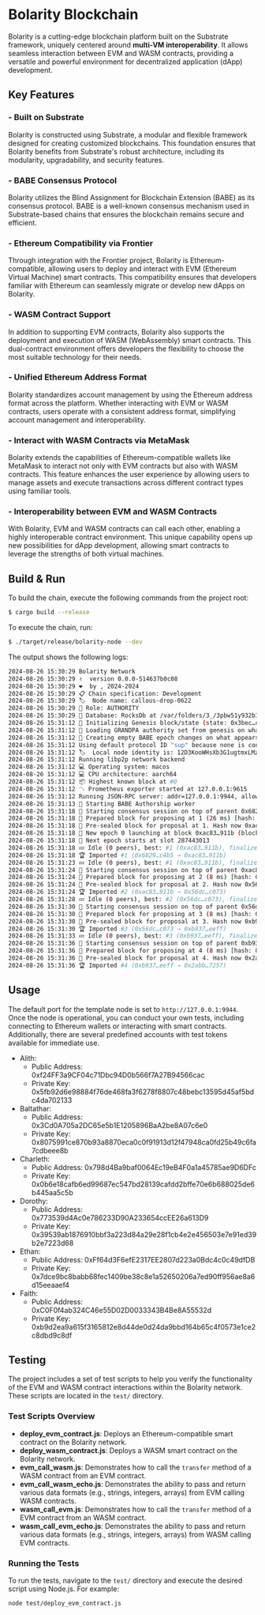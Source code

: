 # Bolarity Blockchain

Bolarity is a cutting-edge blockchain platform built on the Substrate framework, uniquely centered around **multi-VM interoperability**. It allows seamless interaction between EVM and WASM contracts, providing a versatile and powerful environment for decentralized application (dApp) development.

## Key Features

### - **Built on Substrate**  

  Bolarity is constructed using Substrate, a modular and flexible framework designed for creating customized blockchains. This foundation ensures that Bolarity benefits from Substrate's robust architecture, including its modularity, upgradability, and security features.

### - **BABE Consensus Protocol**  

  Bolarity utilizes the Blind Assignment for Blockchain Extension (BABE) as its consensus protocol. BABE is a well-known consensus mechanism used in Substrate-based chains that ensures the blockchain remains secure and efficient.

### - **Ethereum Compatibility via Frontier**  

  Through integration with the Frontier project, Bolarity is Ethereum-compatible, allowing users to deploy and interact with EVM (Ethereum Virtual Machine) smart contracts. This compatibility ensures that developers familiar with Ethereum can seamlessly migrate or develop new dApps on Bolarity.

### - **WASM Contract Support**  

  In addition to supporting EVM contracts, Bolarity also supports the deployment and execution of WASM (WebAssembly) smart contracts. This dual-contract environment offers developers the flexibility to choose the most suitable technology for their needs.

### - **Unified Ethereum Address Format**  

  Bolarity standardizes account management by using the Ethereum address format across the platform. Whether interacting with EVM or WASM contracts, users operate with a consistent address format, simplifying account management and interoperability.

### - **Interact with WASM Contracts via MetaMask**  

  Bolarity extends the capabilities of Ethereum-compatible wallets like MetaMask to interact not only with EVM contracts but also with WASM contracts. This feature enhances the user experience by allowing users to manage assets and execute transactions across different contract types using familiar tools.

### - **Interoperability between EVM and WASM Contracts**  

  With Bolarity, EVM and WASM contracts can call each other, enabling a highly interoperable contract environment. This unique capability opens up new possibilities for dApp development, allowing smart contracts to leverage the strengths of both virtual machines.


## Build & Run

To build the chain, execute the following commands from the project root:

```sh
$ cargo build --release
```

To execute the chain, run:

```sh
$ ./target/release/bolarity-node --dev
```

The output shows the following logs:

```sh
2024-08-26 15:30:29 Bolarity Network    
2024-08-26 15:30:29 ✌️  version 0.0.0-514637b0c08    
2024-08-26 15:30:29 ❤️  by , 2024-2024    
2024-08-26 15:30:29 📋 Chain specification: Development    
2024-08-26 15:30:29 🏷  Node name: callous-drop-0622    
2024-08-26 15:30:29 👤 Role: AUTHORITY    
2024-08-26 15:30:29 💾 Database: RocksDb at /var/folders/3_/3pbw51y932b1y9r2fwcsrpn00000gn/T/substrate1DaeGS/chains/dev/db/full    
2024-08-26 15:31:12 🔨 Initializing Genesis block/state (state: 0x3bec…c2a8, header-hash: 0x6829…c4b5)    
2024-08-26 15:31:12 👴 Loading GRANDPA authority set from genesis on what appears to be first startup.    
2024-08-26 15:31:12 👶 Creating empty BABE epoch changes on what appears to be first startup.    
2024-08-26 15:31:12 Using default protocol ID "sup" because none is configured in the chain specs    
2024-08-26 15:31:12 🏷  Local node identity is: 12D3KooWHsXb3G1ugtmxLMzETnFMxfJSyigngKmL3sAPpsNfQrWA    
2024-08-26 15:31:12 Running libp2p network backend    
2024-08-26 15:31:12 💻 Operating system: macos    
2024-08-26 15:31:12 💻 CPU architecture: aarch64    
2024-08-26 15:31:12 📦 Highest known block at #0    
2024-08-26 15:31:12 〽️ Prometheus exporter started at 127.0.0.1:9615    
2024-08-26 15:31:12 Running JSON-RPC server: addr=127.0.0.1:9944, allowed origins=["*"]    
2024-08-26 15:31:13 👶 Starting BABE Authorship worker    
2024-08-26 15:31:18 🙌 Starting consensus session on top of parent 0x6829167c2d07e972e36d9419e198d7db40f155d6d80546385de16843f59dc4b5    
2024-08-26 15:31:18 🎁 Prepared block for proposing at 1 (26 ms) [hash: 0x1307046189c3b0f36cb89158f7c37f9d7b73aeccb0cfc15d649ea443c4ac976f; parent_hash: 0x6829…c4b5; extrinsics (1): [0xde09…d02f]    
2024-08-26 15:31:18 🔖 Pre-sealed block for proposal at 1. Hash now 0xac831bf3fe6c2e56b742061e7ff31709500c73b5c2e47ba905d81a85dbf7911b, previously 0x1307046189c3b0f36cb89158f7c37f9d7b73aeccb0cfc15d649ea443c4ac976f.    
2024-08-26 15:31:18 👶 New epoch 0 launching at block 0xac83…911b (block slot 287442913 >= start slot 287442913).    
2024-08-26 15:31:18 👶 Next epoch starts at slot 287443013    
2024-08-26 15:31:18 💤 Idle (0 peers), best: #1 (0xac83…911b), finalized #0 (0x6829…c4b5), ⬇ 0 ⬆ 0    
2024-08-26 15:31:18 🏆 Imported #1 (0x6829…c4b5 → 0xac83…911b)    
2024-08-26 15:31:23 💤 Idle (0 peers), best: #1 (0xac83…911b), finalized #0 (0x6829…c4b5), ⬇ 0 ⬆ 0    
2024-08-26 15:31:24 🙌 Starting consensus session on top of parent 0xac831bf3fe6c2e56b742061e7ff31709500c73b5c2e47ba905d81a85dbf7911b    
2024-08-26 15:31:24 🎁 Prepared block for proposing at 2 (8 ms) [hash: 0x79da8cb0b2a513ae8f1ed424cc63c3ebac670cffbbf925f75d55f5cb11fc3463; parent_hash: 0xac83…911b; extrinsics (1): [0xd358…bfdf]    
2024-08-26 15:31:24 🔖 Pre-sealed block for proposal at 2. Hash now 0x56dc035f217054e4d472a827bd8e8f2f6e2d4d90239eb595747b017239e8c073, previously 0x79da8cb0b2a513ae8f1ed424cc63c3ebac670cffbbf925f75d55f5cb11fc3463.    
2024-08-26 15:31:24 🏆 Imported #2 (0xac83…911b → 0x56dc…c073)    
2024-08-26 15:31:28 💤 Idle (0 peers), best: #2 (0x56dc…c073), finalized #0 (0x6829…c4b5), ⬇ 0 ⬆ 0    
2024-08-26 15:31:30 🙌 Starting consensus session on top of parent 0x56dc035f217054e4d472a827bd8e8f2f6e2d4d90239eb595747b017239e8c073    
2024-08-26 15:31:30 🎁 Prepared block for proposing at 3 (8 ms) [hash: 0x95e8d60c91965ab3702acfc8a78c860d0a6c6b11a2d6f3b56f24a633102e6ce3; parent_hash: 0x56dc…c073; extrinsics (1): [0x4e8b…912d]    
2024-08-26 15:31:30 🔖 Pre-sealed block for proposal at 3. Hash now 0xb937f23ff7231bcc7603386d097a3e83491e1def2887ddc4887a0cf9f15feeff, previously 0x95e8d60c91965ab3702acfc8a78c860d0a6c6b11a2d6f3b56f24a633102e6ce3.    
2024-08-26 15:31:30 🏆 Imported #3 (0x56dc…c073 → 0xb937…eeff)    
2024-08-26 15:31:33 💤 Idle (0 peers), best: #3 (0xb937…eeff), finalized #1 (0xac83…911b), ⬇ 0 ⬆ 0    
2024-08-26 15:31:36 🙌 Starting consensus session on top of parent 0xb937f23ff7231bcc7603386d097a3e83491e1def2887ddc4887a0cf9f15feeff    
2024-08-26 15:31:36 🎁 Prepared block for proposing at 4 (8 ms) [hash: 0x731fa79e85c7903a535750697d85467378d761743f36bd9237573a51a8660188; parent_hash: 0xb937…eeff; extrinsics (1): [0x7852…1121]    
2024-08-26 15:31:36 🔖 Pre-sealed block for proposal at 4. Hash now 0x2abb49b670855d1eca64bd8cd14fe96e6d7e8a42576363b3877190a11aee7257, previously 0x731fa79e85c7903a535750697d85467378d761743f36bd9237573a51a8660188.    
2024-08-26 15:31:36 🏆 Imported #4 (0xb937…eeff → 0x2abb…7257)    
```

## Usage

The default port for the template node is set to `http://127.0.0.1:9944`. Once the node is operational, you can conduct your own tests, including connecting to Ethereum wallets or interacting with smart contracts. Additionally, there are several predefined accounts with test tokens available for immediate use.

- Alith:
    * Public Address: 0xf24FF3a9CF04c71Dbc94D0b566f7A27B94566cac
    * Private Key: 0x5fb92d6e98884f76de468fa3f6278f8807c48bebc13595d45af5bdc4da702133
- Baltathar:
    * Public Address: 0x3Cd0A705a2DC65e5b1E1205896BaA2be8A07c6e0
    * Private Key: 0x8075991ce870b93a8870eca0c0f91913d12f47948ca0fd25b49c6fa7cdbeee8b
- Charleth:
    * Public Address: 0x798d4Ba9baf0064Ec19eB4F0a1a45785ae9D6DFc
    * Private Key: 0x0b6e18cafb6ed99687ec547bd28139cafdd2bffe70e6b688025de6b445aa5c5b
- Dorothy:
    * Public Address: 0x773539d4Ac0e786233D90A233654ccEE26a613D9
    * Private Key: 0x39539ab1876910bbf3a223d84a29e28f1cb4e2e456503e7e91ed39b2e7223d68
- Ethan:
    * Public Address: 0xFf64d3F6efE2317EE2807d223a0Bdc4c0c49dfDB
    * Private Key: 0x7dce9bc8babb68fec1409be38c8e1a52650206a7ed90ff956ae8a6d15eeaaef4
- Faith:
    * Public Address: 0xC0F0f4ab324C46e55D02D0033343B4Be8A55532d
    * Private Key: 0xb9d2ea9a615f3165812e8d44de0d24da9bbd164b65c4f0573e1ce2c8dbd9c8df

## Testing

The project includes a set of test scripts to help you verify the functionality of the EVM and WASM contract interactions within the Bolarity network. These scripts are located in the `test/` directory.

### Test Scripts Overview

- **deploy_evm_contract.js**: Deploys an Ethereum-compatible smart contract on the Bolarity network.
- **deploy_wasm_contract.js**: Deploys a WASM smart contract on the Bolarity network.
- **evm_call_wasm.js**: Demonstrates how to call the `transfer` method of a WASM contract from an EVM contract.
- **evm_call_wasm_echo.js**: Demonstrates the ability to pass and return various data formats (e.g., strings, integers, arrays) from EVM calling WASM contracts.
- **wasm_call_evm.js**: Demonstrates how to call the `transfer` method of a EVM contract from an WASM contract.
- **wasm_call_evm_echo.js**: Demonstrates the ability to pass and return various data formats (e.g., strings, integers, arrays) from WASM calling EVM contracts.

### Running the Tests

To run the tests, navigate to the `test/` directory and execute the desired script using Node.js. For example:

```bash
node test/deploy_evm_contract.js


